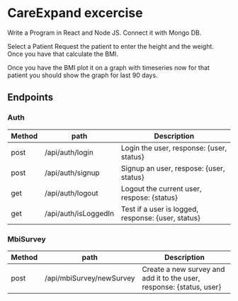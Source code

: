 # CareExpand excercise

Write a Program in React and Node JS. Connect it with Mongo DB. 

Select a Patient
Request the patient to enter the height and the weight. 
Once you have that calculate the BMI. 

Once you have the BMI plot it on a graph with timeseries
now for that patient you should show the graph for last 90 days. 

## Endpoints

### Auth

 | Method | path                 | Description                                        |
 | ------ | -------------------- | -------------------------------------------------- |
 | post   | /api/auth/login      | Login the user, response: {user, status}           |
 | post   | /api/auth/signup     | Signup an user, respose: {user, status}            |
 | get    | /api/auth/logout     | Logout the current user, respose: {status}         |
 | get    | /api/auth/isLoggedIn | Test if a user is logged, response: {user, status} |

 ### MbiSurvey

 | Method | path                     | Description                                                          |
 | ------ | ------------------------ | -------------------------------------------------------------------- |
 | post   | /api/mbiSurvey/newSurvey | Create a new survey and add it to the user, response: {status, user} |
